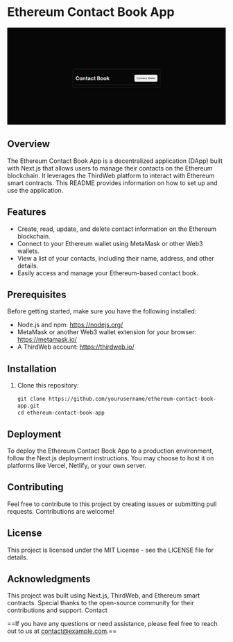 # Ethereum Contact Book App

![App Screenshot](screenshot.png)

## Overview

The Ethereum Contact Book App is a decentralized application (DApp) built with Next.js that allows users to manage their contacts on the Ethereum blockchain. It leverages the ThirdWeb platform to interact with Ethereum smart contracts. This README provides information on how to set up and use the application.

## Features

- Create, read, update, and delete contact information on the Ethereum blockchain.
- Connect to your Ethereum wallet using MetaMask or other Web3 wallets.
- View a list of your contacts, including their name, address, and other details.
- Easily access and manage your Ethereum-based contact book.

## Prerequisites

Before getting started, make sure you have the following installed:

- Node.js and npm: https://nodejs.org/
- MetaMask or another Web3 wallet extension for your browser: https://metamask.io/
- A ThirdWeb account: https://thirdweb.io/

## Installation

1. Clone this repository:

   ```shell
   git clone https://github.com/yourusername/ethereum-contact-book-app.git
   cd ethereum-contact-book-app
   ```

## Deployment

To deploy the Ethereum Contact Book App to a production environment, follow the Next.js deployment instructions. You may choose to host it on platforms like Vercel, Netlify, or your own server.

## Contributing

Feel free to contribute to this project by creating issues or submitting pull requests. Contributions are welcome!

## License

This project is licensed under the MIT License - see the LICENSE file for details.

## Acknowledgments

This project was built using Next.js, ThirdWeb, and Ethereum smart contracts.
Special thanks to the open-source community for their contributions and support.
Contact

==If you have any questions or need assistance, please feel free to reach out to us at contact@example.com.==